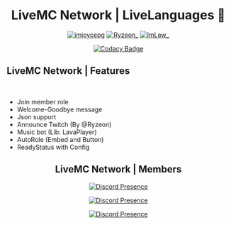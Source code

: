 <h1 align="center"> LiveMC Network | LiveLanguages 🤠</h1>
<div align="center">
     <a href="https://twitter.com/imjoycepg" target="blank"><img src="https://img.shields.io/twitter/follow/imjoycepg?color=red&style=for-the-badge" alt="imjoycepg" /></a>
 <a href="https://twitter.com/Ryzeon_" target="blank"><img src="https://img.shields.io/twitter/follow/Ryzeon_?color=green&style=for-the-badge" alt="Ryzeon_" /></a>
<a href="https://twitter.com/ImLew_" target="blank"><img src="https://img.shields.io/twitter/follow/ImLew_?color=blue&style=for-the-badge" alt="ImLew_" /></a>

[![Codacy Badge](https://app.codacy.com/project/badge/Grade/38e76c515e574e6abb32e5b903ad4d0b)](https://www.codacy.com/gh/LiveMC/LiveDiscord/dashboard?utm_source=github.com&amp;utm_medium=referral&amp;utm_content=LiveMC/LiveDiscord&amp;utm_campaign=Badge_Grade)

</div>

<h2 align="left"> LiveMC Network | Features</h2>
<br>

- Join member role
- Welcome-Goodbye message
- Json support
- Announce Twitch (By @Ryzeon)
- Music bot (Lib: LavaPlayer)
- AutoRole (Embed and Button)
- ReadyStatus with Config

<h2 align="center"> LiveMC Network | Members</h3>

<p align="center">
    <a href="https://discord.com/users/299732456037154817" target="_blank" rel="nofollow">
        <img src="https://lanyard-profile-readme.vercel.app/api/299732456037154817?&animated=true&borderRadius=30px&idleMessage=Nothing..." alt="Discord Presence" align="center">
    </a>
</p>

<p align="center">
    <a href="https://discord.com/users/411968391402749963" target="_blank" rel="nofollow">
        <img src="https://lanyard-profile-readme.vercel.app/api/411968391402749963?&animated=true&borderRadius=30px&idleMessage=Nothing..." alt="Discord Presence" align="center">
    </a>
</p>

<p align="center">
    <a href="https://discord.com/users/725086496729858151" target="_blank" rel="nofollow">
        <img src="https://lanyard-profile-readme.vercel.app/api/725086496729858151?&animated=true&borderRadius=30px&idleMessage=Nothing..." alt="Discord Presence" align="center">
    </a>
</p>
